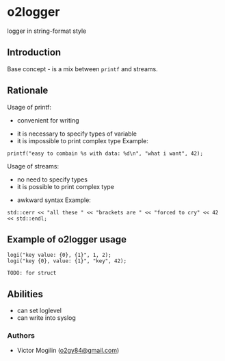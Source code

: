 # o2logger
logger in string-format style

## Introduction
Base concept - is a mix between `printf` and streams.

## Rationale
Usage of printf:
 + convenient for writing
 - it is necessary to specify types of variable
 - it is impossible to print complex type
Example:
```
printf("easy to combain %s with data: %d\n", "what i want", 42);
```
Usage of streams:
 + no need to specify types
 + it is possible to print complex type
 - awkward syntax
Example:
```
std::cerr << "all these " << "brackets are " << "forced to cry" << 42 << std::endl;
```

## Example of o2logger usage
```
logi("key value: {0}, {1}", 1, 2);
logi("key {0}, value: {1}", "key", 42);

TODO: for struct
```

## Abilities
 - can set loglevel
 - can write into syslog

### Authors
- Victor Mogilin (o2gy84@gmail.com)
